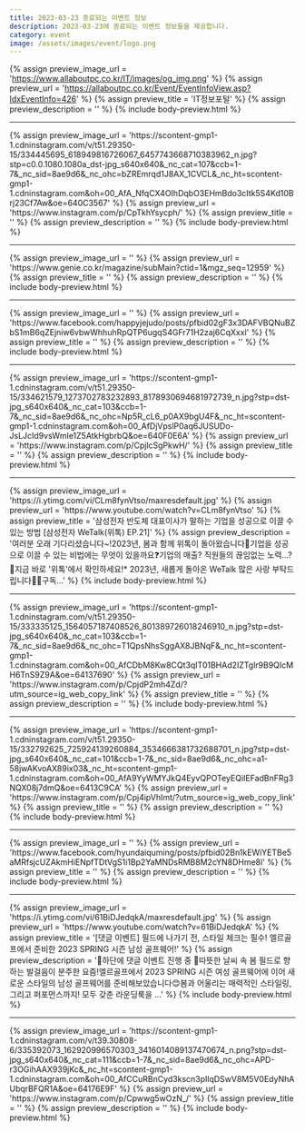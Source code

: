 ```yaml
---
title: 2023-03-23 종료되는 이벤트 정보
description: 2023-03-23에 종료되는 이벤트 정보들을 제공합니다.
category: event
image: /assets/images/event/logo.png
---
```

{% assign preview_image_url = 'https://www.allaboutpc.co.kr/IT/images/og_img.png' %}
{% assign preview_url = 'https://allaboutpc.co.kr/Event/EventInfoView.asp?IdxEventInfo=426' %}
{% assign preview_title = 'IT정보포털' %}
{% assign preview_description = '' %}
{% include body-preview.html %}
<hr>{% assign preview_image_url = 'https://scontent-gmp1-1.cdninstagram.com/v/t51.29350-15/334445695_618949816726067_6457743668710383962_n.jpg?stp=c0.0.1080.1080a_dst-jpg_s640x640&amp;_nc_cat=107&amp;ccb=1-7&amp;_nc_sid=8ae9d6&amp;_nc_ohc=bZREmrqd1J8AX_1CVCL&amp;_nc_ht=scontent-gmp1-1.cdninstagram.com&amp;oh=00_AfA_NfqCX4OIhDqbO3EHmBdo3cItk5S4Kd10Brj23Cf7Aw&amp;oe=640C3567' %}
{% assign preview_url = 'https://www.instagram.com/p/CpTkhYsycph/' %}
{% assign preview_title = '' %}
{% assign preview_description = '' %}
{% include body-preview.html %}
<hr>{% assign preview_image_url = '' %}
{% assign preview_url = 'https://www.genie.co.kr/magazine/subMain?ctid=1&mgz_seq=12959' %}
{% assign preview_title = '' %}
{% assign preview_description = '' %}
{% include body-preview.html %}
<hr>{% assign preview_image_url = '' %}
{% assign preview_url = 'https://www.facebook.com/happyjejudo/posts/pfbid02gF3x3DAFVBQNuBZbS1mB6qZEjniw6vbwWhhuhRpQTP6ugqS4GFr71H2zaj6CqXxxl' %}
{% assign preview_title = '' %}
{% assign preview_description = '' %}
{% include body-preview.html %}
<hr>{% assign preview_image_url = 'https://scontent-gmp1-1.cdninstagram.com/v/t51.29350-15/334621579_1273702783232893_8178930694681972739_n.jpg?stp=dst-jpg_s640x640&amp;_nc_cat=103&amp;ccb=1-7&amp;_nc_sid=8ae9d6&amp;_nc_ohc=Np5R_cL6_p0AX9bgU4F&amp;_nc_ht=scontent-gmp1-1.cdninstagram.com&amp;oh=00_AfDjVpslP0aq6JUSUDo-JsLJcId9vsWmIe1Z5AtkHgbrbQ&amp;oe=640F0E6A' %}
{% assign preview_url = 'https://www.instagram.com/p/CpjlcSgPkwH/' %}
{% assign preview_title = '' %}
{% assign preview_description = '' %}
{% include body-preview.html %}
<hr>{% assign preview_image_url = 'https://i.ytimg.com/vi/CLm8fynVtso/maxresdefault.jpg' %}
{% assign preview_url = 'https://www.youtube.com/watch?v=CLm8fynVtso' %}
{% assign preview_title = '삼성전자 반도체 대표이사가 말하는 기업을 성공으로 이끌 수 있는 방법 [삼성전자  WeTalk(위톡) EP.21]' %}
{% assign preview_description = '여러분 오래 기다리셨습니다~!2023년, 봄과 함께 위톡이 돌아왔습니다🌸기업을 성공으로 이끌 수 있는 비법에는 무엇이 있을까요❓기업의 매출? 직원들의 끊임없는 노력…?🤔지금 바로 &#39;위톡&#39;에서 확인하세요!* 2023년, 새롭게 돌아온 WeTalk 많은 사랑 부탁드립니다👏📢구독...' %}
{% include body-preview.html %}
<hr>{% assign preview_image_url = 'https://scontent-gmp1-1.cdninstagram.com/v/t51.29350-15/333335125_1564057187408526_801389726018246910_n.jpg?stp=dst-jpg_s640x640&amp;_nc_cat=103&amp;ccb=1-7&amp;_nc_sid=8ae9d6&amp;_nc_ohc=T1QpsNhsSggAX8JBNqF&amp;_nc_ht=scontent-gmp1-1.cdninstagram.com&amp;oh=00_AfCDbM8Kw8CQt3qIT01BHAd2IZTglr9B9QIcMH6TnS9Z9A&amp;oe=64137690' %}
{% assign preview_url = 'https://www.instagram.com/p/CpjdP2mh4Zd/?utm_source=ig_web_copy_link' %}
{% assign preview_title = '' %}
{% assign preview_description = '' %}
{% include body-preview.html %}
<hr>{% assign preview_image_url = 'https://scontent-gmp1-1.cdninstagram.com/v/t51.29350-15/332792625_725924139260884_3534666381732688701_n.jpg?stp=dst-jpg_s640x640&amp;_nc_cat=101&amp;ccb=1-7&amp;_nc_sid=8ae9d6&amp;_nc_ohc=a1-58jwAKvoAX89ix03&amp;_nc_ht=scontent-gmp1-1.cdninstagram.com&amp;oh=00_AfA9YyWMYJkQ4EyvQPOTeyEQiIEFadBnFRg3NQX08j7dmQ&amp;oe=6413C9CA' %}
{% assign preview_url = 'https://www.instagram.com/p/Cpj4ipVhImt/?utm_source=ig_web_copy_link' %}
{% assign preview_title = '' %}
{% assign preview_description = '' %}
{% include body-preview.html %}
<hr>{% assign preview_image_url = '' %}
{% assign preview_url = 'https://www.facebook.com/hyundaiquming/posts/pfbid02Bn1kEWiYETBe5aMRfsjcUZAkmHiENpfTDtVgS1i1Bp2YaMNDsRMB8M2cYN8DHme8l' %}
{% assign preview_title = '' %}
{% assign preview_description = '' %}
{% include body-preview.html %}
<hr>{% assign preview_image_url = 'https://i.ytimg.com/vi/61BiDJedqkA/maxresdefault.jpg' %}
{% assign preview_url = 'https://www.youtube.com/watch?v=61BiDJedqkA' %}
{% assign preview_title = '[댓글 이벤트] 필드에 나가기 전, 스타일 체크는 필수! 엘르골프에서 준비한 2023 SPRING 시즌 남성 골프웨어!' %}
{% assign preview_description = '📢하단에 댓글 이벤트 진행  중 📢따뜻한 날씨 속 봄 필드로 향하는 발걸음이 분주한 요즘!엘르골프에서 2023 SPRING 시즌 여성 골프웨어에 이어 새로운 스타일의 남성 골프웨어를 준비해보았습니다😊봄과 어울리는 매력적인 스타일링, 그리고 퍼포먼스까지! 모두 갖춘 라운딩룩을 ...' %}
{% include body-preview.html %}
<hr>{% assign preview_image_url = 'https://scontent-gmp1-1.cdninstagram.com/v/t39.30808-6/335392073_162920996570303_3416014089137470674_n.png?stp=dst-jpg_s640x640&amp;_nc_cat=111&amp;ccb=1-7&amp;_nc_sid=8ae9d6&amp;_nc_ohc=APD-r3OGihAAX939jKc&amp;_nc_ht=scontent-gmp1-1.cdninstagram.com&amp;oh=00_AfCCuRBnCyd3kscn3pIlqDSwV8M5V0EdyNhAUbqrBFQR1A&amp;oe=64176E9F' %}
{% assign preview_url = 'https://www.instagram.com/p/Cpwwg5wOzN_/' %}
{% assign preview_title = '' %}
{% assign preview_description = '' %}
{% include body-preview.html %}